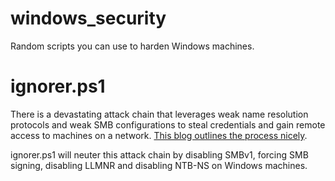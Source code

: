 # windows_security
Random scripts you can use to harden Windows machines.

# ignorer.ps1
There is a devastating attack chain that leverages weak name resolution protocols and weak SMB configurations to steal credentials and gain remote access to machines on a network. [This blog outlines the process nicely](https://byt3bl33d3r.github.io/practical-guide-to-ntlm-relaying-in-2017-aka-getting-a-foothold-in-under-5-minutes.html).

ignorer.ps1 will neuter this attack chain by disabling SMBv1, forcing SMB signing, disabling LLMNR and disabling NTB-NS on Windows machines.
